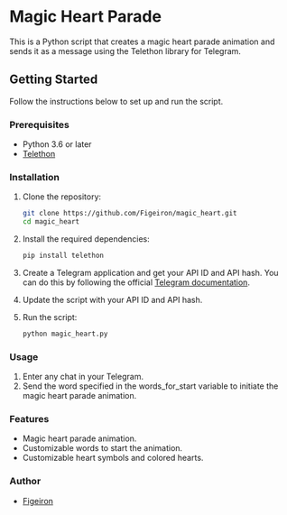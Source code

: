 # Magic Heart Parade

This is a Python script that creates a magic heart parade animation and sends it as a message using the Telethon library for Telegram.

## Getting Started

Follow the instructions below to set up and run the script.

### Prerequisites

- Python 3.6 or later
- [Telethon](https://telethon.readthedocs.io/en/stable/)

### Installation

1. Clone the repository:

   ```bash
   git clone https://github.com/Figeiron/magic_heart.git
   cd magic_heart

2. Install the required dependencies:

    ```bash
    pip install telethon
3. Create a Telegram application and get your API ID and API hash. You can do this by following the official [Telegram documentation](https://my.telegram.org/auth/).
4. Update the script with your API ID and API hash.
5. Run the script:
    
    ```bash
    python magic_heart.py
   
### Usage

1. Еnter any chat in your Telegram.
2. Send the word specified in the words_for_start variable to initiate the magic heart parade animation.

### Features

* Magic heart parade animation.
* Customizable words to start the animation.
* Customizable heart symbols and colored hearts.


### Author

* [Figeiron](https://github.com/Figeiron/)

